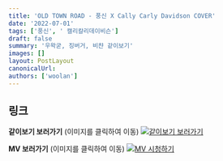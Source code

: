 ```yaml
---
title: 'OLD TOWN ROAD - 풍신 X Cally Carly Davidson COVER'
date: '2022-07-01'
tags: ['풍신', ' 캘리칼리데이비슨']
draft: false
summary: '우왁굳, 징버거, 비챤 같이보기'
images: []
layout: PostLayout
canonicalUrl:
authors: ['woolan']
---
```


## 링크

**같이보기 보러가기** (이미지를 클릭하여 이동)
[![같이보기 보러가기](https://cdn.discordapp.com/attachments/1135756712759013437/1135758630910697602/banner.png)](https://cafe.naver.com/steamindiegame/6730109)

**MV 보러가기** (이미지를 클릭하여 이동)
[![MV 시청하기](https://i.ytimg.com/vi/fYMeb2ODFUE/maxresdefault.jpg)](https://youtu.be/fYMeb2ODFUE)
